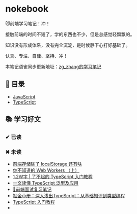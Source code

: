 # nokebook

😼前端学习笔记！冲！

接触前端的时间不短了，学的东西也不少，但是总感觉轻飘飘的。

知识没有形成体系，没有完全沉淀，是时候静下心打好基础了。

认真、专注、自律、坚持、冲！

本笔记语雀同步更新地址：[zg_zhang的学习笔记](https://www.yuque.com/zg_zhang)

## 📃 目录

* [JavaScript](https://github.com/zg-zhang/nokebook/blob/master/JavaScript/JavaScript.md)
* [TypeScript](https://github.com/zg-zhang/nokebook/blob/master/TypeScript/TypeScript.md)
    
    
## 📚 学习好文

### ✔ 已读

### ✖ 未读

* [前端存储除了 localStorage 还有啥](https://juejin.im/post/5ee83f10e51d4578975a7b8a#heading-12)
* [你不知道的 Web Workers （上）](https://juejin.im/post/5ef2a554f265da02e47d952b?utm_source=gold_browser_extension)
* [1.2W字 | 了不起的 TypeScript 入门教程](https://juejin.im/post/5edd8ad8f265da76fc45362c)
* [一文读懂 TypeScript 泛型及应用](https://juejin.im/post/5ee00fca51882536846781ee)
* [🐜前端面试复习笔记](https://github.com/CavsZhouyou/Front-End-Interview-Notebook)
* [掘金小册：深入浅出TypeScript：从基础知识到类型编程](https://juejin.im/book/5da08714518825520e6bb810)
* [TypeScript 入门教程](https://ts.xcatliu.com/)
* []()
